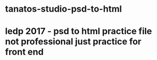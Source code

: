 # tanatos-studio-psd-to-html
# ledp 2017 - psd to html practice file not professional just practice for front end
